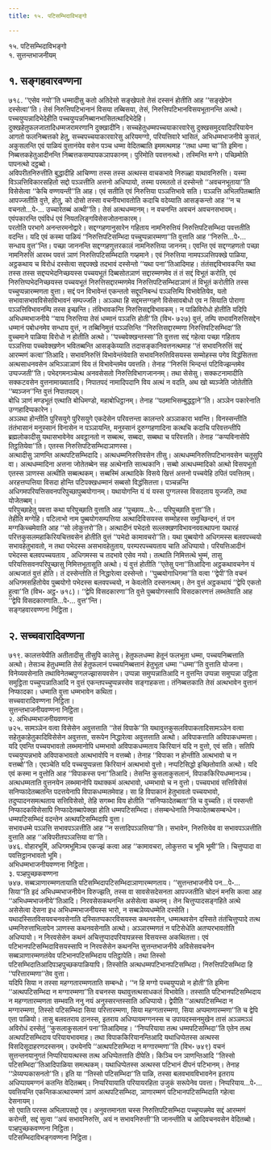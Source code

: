 ```yaml
---
title: १५. पटिसम्भिदाविभङ्गो

---
```

१५. पटिसम्भिदाविभङ्गो  
१. सुत्तन्तभाजनीयम्  


## १. सङ्गहवारवण्णना

७१८. ‘‘एसेव नयो’’ति धम्मादीसु कतो अतिदेसो सङ्खेपतो तेसं दस्सनं होतीति आह ‘‘सङ्खेपेन दस्सेत्वा’’ति। तेसं निरुत्तिपटिभानानं विसया तब्बिसया, तेसं, निरुत्तिपटिभानविसयभूतानन्ति अत्थो। पच्चयुप्पन्नादिभेदेहीति पच्चयुप्पन्ननिब्बानभासितत्थादिभेदेहि।  
दुक्खहेतुफलजातादिधम्मजरामरणानि दुक्खादीनि। सच्चहेतुधम्मपच्चयाकारवारेसु दुक्खसमुदयादिपरियायेन आगतो फलनिब्बत्तको हेतु, सच्चपच्चयाकारवारेसु अरियमग्गो, परियत्तिवारे भासितं, अभिधम्मभाजनीये कुसलं, अकुसलन्ति एवं पाळियं वुत्तानंयेव वसेन पञ्च धम्मा वेदितब्बाति इममत्थमाह ‘‘तथा धम्मा चा’’ति इमिना।  
निब्बत्तकहेतुआदीनन्ति निब्बत्तकसम्पापकञापकानम्। पुरिमोति पवत्तनत्थो। तस्मिन्ति मग्गे। पच्छिमोति पापनत्थो दट्ठब्बो।  
अविपरीतनिरुत्तीति बुद्धादीहि आचिण्णा तस्स तस्स अत्थस्स वाचकभावे निरुळ्हा याथावनिरुत्ति। यस्मा विञ्ञत्तिविकारसहितो सद्दो पञ्ञत्तीति अत्तनो अधिप्पायो, तस्मा परमततो तं दस्सेन्तो ‘‘अवचनभूताया’’ति विसेसेत्वा ‘‘केचि वण्णयन्ती’’ति आह। एवं सतीति एवं निरुत्तिया पञ्ञत्तिभावे सति। पञ्ञत्ति अभिलपितब्बाति आपज्जतीति वुत्ते, होतु, को दोसो तस्सा वचनीयभावतोति कदाचि वदेय्याति आसङ्कन्तो आह ‘‘न च वचनतो…पे॰… उच्चारेतब्बं अत्थी’’ति। तेसं अत्थधम्मानम्। न वचनन्ति अवचनं अवचनसभावम्। एवंपकारन्ति एवंविधं एवं नियतलिङ्गविसेसजोतनाकारम्।  
परतोति परभागे अनन्तरमनोद्वारे। सद्दग्गहणानुसारेन गहिताय नामनिरुत्तियं निरुत्तिपटिसम्भिदा पवत्ततीति वदन्ति। यदि एवं कस्मा पाळियं ‘‘निरुत्तिपटिसम्भिदा पच्चुप्पन्नारम्मणा’’ति वुत्ताति आह ‘‘निरुत्ति…पे॰… सन्धाय वुत्त’’न्ति। पच्छा जाननन्ति सद्दग्गहणुत्तरकालं नामनिरुत्तिया जाननम्। एवन्ति एवं सद्दग्गहणतो पच्छा नामनिरुत्तिं आरब्भ पवत्तं ञाणं निरुत्तिपटिसम्भिदाति गय्हमाने। एवं निरुत्तिया नामपञ्ञत्तिपक्खे पाळिया, अट्ठकथाय च विरोधं दस्सेत्वा सद्दपक्खे तदभावं दस्सेन्तो ‘‘यथा पना’’तिआदिमाह। तंतंसद्दविभावकन्ति यथा तस्स तस्स सद्दप्पभेदनिच्छयस्स पच्चयभूतं दिब्बसोतञाणं सद्दारम्मणमेव तं तं सद्दं विभूतं करोति, एवं निरुत्तिप्पभेदनिच्छयस्स पच्चयभूतं निरुत्तिसद्दारम्मणमेव निरुत्तिपटिसम्भिदाञाणं तं विभूतं करोतीति तस्स पच्चुप्पन्नारम्मणता वुत्ता। सद्दं पन विभावेन्तं एकन्ततो सद्दूपनिबन्धं पञ्ञत्तिम्पि विभावेतियेव, यतो सभावासभावविसेसविभावनं सम्पज्जति। अञ्ञथा हि सद्दमत्तग्गहणे विसेसावबोधो एव न सियाति पोराणा पञ्ञत्तिविभावनम्पि तस्स इच्छन्ति। तंविभावकन्ति निरुत्तिसद्दविभावकम्। न पाळिविरोधो होतीति यदिपि अभिधम्मभाजनीये ‘‘याय निरुत्तिया तेसं धम्मानं पञ्ञत्ति होती’’ति (विभ॰ ७२७) वुत्तं, तम्पि सभावनिरुत्तिसद्देन धम्मानं पबोधनमेव सन्धाय वुत्तं, न तब्बिनिमुत्तं पञ्ञत्तिन्ति ‘‘निरुत्तिसद्दारम्मणा निरुत्तिपटिसम्भिदा’’ति वुच्चमाने पाळिया विरोधो न होतीति अत्थो। ‘‘पच्चवेक्खन्तस्सा’’ति वुत्तत्ता सद्दं गहेत्वा पच्छा गहिताय पञ्ञत्तिया पच्चवेक्खणेन भवितब्बन्ति आसङ्केय्याति तदासङ्कानिवत्तनत्थमाह ‘‘तं सभावनिरुत्तिं सद्दं आरम्मणं कत्वा’’तिआदि। सभावनिरुत्तिं विभावेन्तंयेवाति सभावनिरुत्तिविसयस्स सम्मोहस्स पगेव विद्धंसितत्ता अत्थसाधनवसेन अभिञ्ञाञाणं विय तं विभावेन्तमेव पवत्तति। तेनाह ‘‘निरुत्तिं भिन्दन्तं पटिविज्झन्तमेव उप्पज्जती’’ति। पभेदगमनञ्चेत्थ अनवसेसतो निरुत्तिविभागजाननम्। तथा सेसेसु। सक्कटनामादीति सक्कटवसेन वुत्तनामाख्यातादि। निपातपदं नामादिपदानि विय अत्थं न वदति, अथ खो ब्यञ्जेति जोतेतीति ‘‘ब्यञ्जन’’न्ति वुत्तं निपातपदम्।  
बोधि ञाणं मण्डभूतं एत्थाति बोधिमण्डो, महाबोधिट्ठानम्। तेनाह ‘‘पठमाभिसम्बुद्धट्ठाने’’ति। अञ्ञेन पकारेनाति उग्गहादिप्पकारेन।  
अञ्ञथा होन्तीति पुरिसयुगे पुरिसयुगे एकदेसेन परिवत्तन्ता कालन्तरे अञ्ञाकारा भवन्ति। विनस्सन्तीति तंतंभासानं मनुस्सानं विनासेन न पञ्ञायन्ति, मनुस्सानं दुरुग्गहणादिना कत्थचि कदाचि परिवत्तन्तीपि ब्रह्मलोकादीसु यथासभावेनेव अवट्ठानतो न सब्बत्थ, सब्बदा, सब्बथा च परिवत्तति। तेनाह ‘‘कप्पविनासेपि तिट्ठतियेवा’’ति। एतस्स निरुत्तिपटिसम्भिदाञाणस्स।  
अत्थादीसु ञाणन्ति अत्थपटिसम्भिदादि। अत्थधम्मनिरुत्तिवसेन तीसु। अत्थधम्मनिरुत्तिपटिभानवसेन चतूसुपि वा। अत्थधम्मादिना अत्तना जोतेतब्बेन सह अत्थेनाति सात्थकानि। सब्बो अत्थधम्मादिको अत्थो विसयभूतो एतस्स ञाणस्स अत्थीति सब्बत्थकम्। सब्बस्मिं अत्थादिके विसये खित्तं अत्तनो पच्चयेहि ठपितं पवत्तितम्। अरहत्तप्पत्तिया विसदा होन्ति पटिपक्खधम्मानं सब्बसो विद्धंसितत्ता। पञ्चन्नन्ति अधिगमपरियत्तिसवनपरिपुच्छापुब्बयोगानम्। यथायोगन्ति यं यं यस्स पुग्गलस्स विसदताय युज्जति, तथा योजेतब्बम्।  
परिपुच्छाहेतु पवत्ता कथा परिपुच्छाति वुत्ताति आह ‘‘पुच्छाय…पे॰… परिपुच्छाति वुत्ता’’ति।  
तेहीति मग्गेहि। पटिलाभो नाम पुब्बयोगसम्पत्तिया अत्थादिविसयस्स सम्मोहस्स समुच्छिन्दनं, तं पन मग्गकिच्चमेवाति आह ‘‘सो लोकुत्तरो’’ति। अत्थादीनं पभेदतो सल्लक्खणविभावनववत्थापना यथारहं परित्तकुसलमहाकिरियचित्तवसेन होतीति वुत्तं ‘‘पभेदो कामावचरो’’ति। यथा पुब्बयोगो अधिगमस्स बलवपच्चयो सभावहेतुभावतो, न तथा पभेदस्स असभावहेतुताय, परम्परपच्चयताय चाति अधिप्पायो। परियत्तिआदीनं पभेदस्स बलवपच्चयताय , अधिगमस्स च तदभावे एसेव नयो। तत्थाति निमित्तत्थे भुम्मं, तासु परियत्तिसवनपरिपुच्छासु निमित्तभूतासूति अत्थो। यं वुत्तं होतीति ‘‘एतेसु पना’’तिआदिना अट्ठकथावचनेन यं अत्थजातं वुत्तं होति। तं दस्सेन्तोति तं निद्धारेत्वा दस्सेन्तो। ‘‘पुब्बयोगाधिगमा’’ति वत्वा ‘‘द्वेपी’’ति वचनं अधिगमसहितोयेव पुब्बयोगो पभेदस्स बलवपच्चयो, न केवलोति दस्सनत्थम्। तेन वुत्तं अट्ठकथायं ‘‘द्वेपि एकतो हुत्वा’’ति (विभ॰ अट्ठ॰ ७१८)। ‘‘द्वेपि विसदकारणा’’ति वुत्ते पुब्बयोगस्सापि विसदकारणत्तं लब्भतेवाति आह ‘‘द्वेपि विसदकारणाति…पे॰… वुत्त’’न्ति।  
सङ्गहवारवण्णना निट्ठिता।  


## २. सच्चवारादिवण्णना

७१९. कालत्तयेपीति अतीतादीसु तीसुपि कालेसु। हेतुफलधम्मा हेतूनं फलभूता धम्मा, पच्चयनिब्बत्ताति अत्थो। तेसञ्च हेतुधम्माति तेसं हेतुफलानं पच्चयनिब्बत्तानं हेतुभूता धम्मा ‘‘धम्मा’’ति वुत्ताति योजना। विनेय्यवसेनाति तथाविनेतब्बपुग्गलज्झासयवसेन। उप्पन्ना समुप्पन्नातिआदि न वुत्तन्ति उप्पन्ना समुप्पन्ना उट्ठिता समुट्ठिता पच्चुप्पन्नातिआदि न वुत्तं एकन्तपच्चुप्पन्नस्सेव सङ्गाहकत्ता। तंनिब्बत्तकाति तेसं अत्थभावेन वुत्तानं निप्फादका। धम्माति वुत्ता धम्मभावेन कथिता।  
सच्चवारादिवण्णना निट्ठिता।  
सुत्तन्तभाजनीयवण्णना निट्ठिता।  
२. अभिधम्मभाजनीयवण्णना  
७२५. सामञ्ञेन वत्वा विसेसेन अवुत्तत्ताति ‘‘तेसं विपाके’’ति यथावुत्तकुसलविपाकतादिसामञ्ञेन वत्वा सहेतुकाहेतुकादिविसेसेन अवुत्तत्ता, सरूपेन निद्धारेत्वा अवुत्तत्ताति अत्थो। अविपाकत्ताति अविपाकधम्मत्ता। यदि एवन्ति पच्चयभावतो लब्भमानोपि धम्मभावो अविपाकधम्मताय किरियानं यदि न वुत्तो, एवं सति। सतिपि पच्चयुप्पन्नभावे अविपाकभावतो अत्थभावोपि न वत्तब्बो। तेनाह ‘‘विपाका न होन्तीति अत्थभावो च न वत्तब्बो’’ति। एवञ्चेति यदि पच्चयुप्पन्नत्ता किरियानं अत्थभावो वुत्तो। नप्पटिसिद्धो इच्छितोवाति अत्थो। यदि एवं कस्मा न वुत्तोति आह ‘‘विपाकस्स पना’’तिआदि। तेसन्ति कुसलाकुसलानं, विपाककिरियधम्मानञ्च। अत्थधम्मताति वुत्तनयेन लब्भमानोपि यथाक्कमं अत्थभावो, धम्मभावो च न वुत्तो। पच्चयभावं सत्तिविसेसं सनिप्फादेतब्बतन्ति पदत्तयेनापि विपाकधम्मतमेवाह। सा हि विपाकानं हेतुभावतो पच्चयभावो, तदुप्पादनसमत्थताय सत्तिविसेसो, तेहि सगब्भा विय होतीति ‘‘सनिप्फादेतब्बता’’ति च वुच्चति। तं पस्सन्ती निप्फादकविसेसापि निप्फादेतब्बापेक्खा होति धम्मपटिसम्भिदा। तंसम्बन्धेनाति निप्फादेतब्बसम्बन्धेन। धम्मपटिसम्भिदं वदन्तेन अत्थपटिसम्भिदापि वुत्ता।  
सभावधम्मे पञ्ञत्ति सभावपञ्ञत्तीति आह ‘‘न सत्तादिपञ्ञत्तिया’’ति। सभावेन, निरुत्तियेव वा सभावपञ्ञत्तीति वुत्ताति आह ‘‘अविपरीतपञ्ञत्तिया वा’’ति।  
७४६. वोहारभूमिं, अधिगमभूमिञ्च एकज्झं कत्वा आह ‘‘कामावचरा, लोकुत्तरा च भूमि भूमी’’ति। चित्तुप्पादा वा पवत्तिट्ठानभावतो भूमि।  
अभिधम्मभाजनीयवण्णना निट्ठिता।  
३. पञ्हपुच्छकवण्णना  
७४७. सब्बञाणारम्मणतायाति पटिसम्भिदापटिसम्भिदाञाणारम्मणताय। ‘‘सुत्तन्तभाजनीये पन…पे॰… सिया’’ति इदं अभिधम्मभाजनीयेन विरुज्झति, तस्स वा सावसेसदेसनता आपज्जतीति चोदनं मनसि कत्वा आह ‘‘अभिधम्मभाजनीये’’तिआदि। निरवसेसकथनन्ति असेसेत्वा कथनम्। तेन चित्तुप्पादसङ्गहिते अत्थे असेसेत्वा देसना इध अभिधम्मभाजनीयस्स भारो, न सब्बञेय्यधम्मेति दस्सेति। यथादस्सितविसयवचनवसेनाति दस्सितप्पकारविसयस्स कथनवसेन, धम्मत्थवसेन दस्सिते तंतंचित्तुप्पादे तत्थ धम्मनिरुत्ताभिलापेन ञाणस्स कथनवसेनाति अत्थो। अञ्ञारम्मणतं न पटिसेधेति अतप्परभावतोति अधिप्पायो। न निरवसेसेन कथनं अचित्तुप्पादपरियापन्नस्स विसयस्स अकथितत्ता। एवं पटिभानपटिसम्भिदाविसयस्सापि न निरवसेसेन कथनन्ति सुत्तन्तभाजनीये अविसेसवचनेन सब्बञाणारम्मणतंयेव पटिभानपटिसम्भिदाय पतिट्ठापेति। तथा तिस्सो पटिसम्भिदातिआदिपञ्हपुच्छकपाळियापि। तिस्सोति अत्थधम्मपटिभानपटिसम्भिदा। निरुत्तिपटिसम्भिदा हि ‘‘परित्तारम्मणा’’तेव वुत्ता।  
यदिपि सिया न तस्सा महग्गतारम्मणताति सम्बन्धो। ‘‘न हि मग्गो पच्चयुप्पन्नो न होती’’ति इमिना ‘‘अत्थपटिसम्भिदा न मग्गारम्मणा’’ति वचनस्स यथावुत्तत्थसाधकतं विभावेति। तस्साति पटिभानपटिसम्भिदाय न महग्गतारम्मणता सम्भवति ननु नयं अनुस्सरन्तस्साति अधिप्पायो। द्वेपीति ‘‘अत्थपटिसम्भिदा न मग्गारम्मणा, तिस्सो पटिसम्भिदा सिया परित्तारम्मणा, सिया महग्गतारम्मणा, सिया अप्पमाणारम्मणा’’ति च द्वेपि एता पाळियो। तासु बलवतराय ठानस्स, इतराय अधिप्पायमग्गनस्स च उपायदस्सनमुखेन तासं अञ्ञमञ्ञं अविरोधं दस्सेतुं ‘‘कुसलाकुसलानं पना’’तिआदिमाह। ‘‘निप्परियाया तत्थ धम्मपटिसम्भिदा’’ति एतेन तत्थ अत्थपटिसम्भिदाय परियायभावमाह। तथा विपाककिरियानन्तिआदि यथाधिप्पेतस्स अत्थस्स विसदिसूदाहरणदस्सनम्। उभयेनपि ‘‘अत्थपटिसम्भिदा न मग्गारम्मणा’’ति (विभ॰ ७४९) वचनं सुत्तन्तनयानुगतं निप्परियायत्थस्स तत्थ अधिप्पेतत्ताति दीपेति। किञ्चि पन ञाणन्तिआदि ‘‘तिस्सो पटिसम्भिदा’’तिआदिपाळिया समत्थकम्। यथाधिप्पेतस्स अत्थस्स पटिभानं दीपनं पटिभानम्। तेनाह ‘‘ञेय्यप्पकासनतो’’ति। इति या ‘‘तिस्सो पटिसम्भिदा’’ति पाळि, तस्सा बलवभावविभावनेन इतराय अधिप्पायमग्गनं कतन्ति वेदितब्बम्। निप्परियायाति परियायरहिता उजुकं सरूपेनेव पवत्ता। निप्परियाय…पे॰… पवत्तियन्ति एकन्तिकअत्थारम्मणं ञाणं अत्थपटिसम्भिदा, ञाणारम्मणं पटिभानपटिसम्भिदाति गहेत्वा देसनायम्।  
सो एवाति परस्स अभिलापसद्दो एव। अनुवत्तमानता चस्स निरुत्तिपटिसम्भिदा पच्चुप्पन्नमेव सद्दं आरम्मणं करोन्ती, सद्दं सुत्वा ‘‘अयं सभावनिरुत्ति, अयं न सभावनिरुत्ती’’ति जानन्तीति च आदिवचनवसेन वेदितब्बो।  
पञ्हपुच्छकवण्णना निट्ठिता।  
पटिसम्भिदाविभङ्गवण्णना निट्ठिता।  